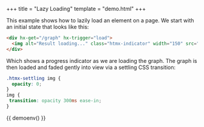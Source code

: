 +++
title = "Lazy Loading"
template = "demo.html"
+++

This example shows how to lazily load an element on a page.  We start with an initial
state that looks like this:

```html
<div hx-get="/graph" hx-trigger="load">
  <img alt="Result loading..." class="htmx-indicator" width="150" src="/img/bars.svg"/>
</div>
```

Which shows a progress indicator as we are loading the graph.  The graph is then
loaded and faded gently into view via a settling CSS transition:

```css
.htmx-settling img {
  opacity: 0;
}
img {
 transition: opacity 300ms ease-in;
}
```

<style>
.htmx-settling img {
  opacity: 0;
}
img {
 transition: opacity 300ms ease-in;
}
</style>

{{ demoenv() }}

<script>
    server.autoRespondAfter = 2000; // longer response for more drama

    //=========================================================================
    // Fake Server Side Code
    //=========================================================================

    // routes
    init("/demo", function(request, params){
      return lazyTemplate();
    });

    onGet("/graph", function(request, params){
      return "<img alt='Tokyo Climate' src='/img/tokyo.png'>";
    });

    // templates
    function lazyTemplate(page) {
      return `<div hx-get="/graph" hx-trigger="load">
  <img alt="Result loading..." class="htmx-indicator" width="150" src="/img/bars.svg"/>
</div>`;
    }
</script>
